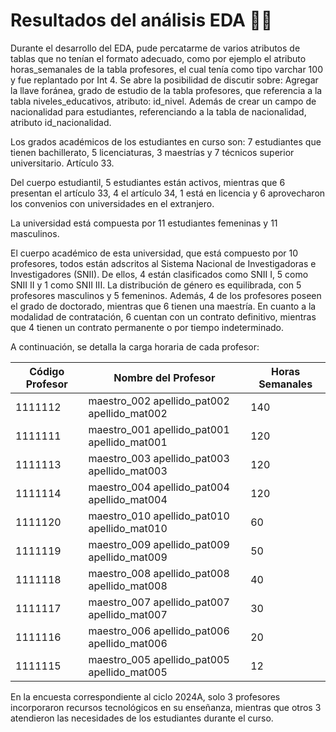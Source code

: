 # Resultados del análisis EDA 🥽🥼

Durante el desarrollo del EDA, pude percatarme de varios atributos de tablas que no tenían el formato adecuado, como por ejemplo el atributo horas_semanales de la tabla profesores, el cual tenía como tipo varchar 100 y fue replantado por Int 4. Se abre la posibilidad de discutir sobre: Agregar la llave foránea, grado de estudio de la tabla profesores, que referencia a la tabla niveles_educativos, atributo: id_nivel. Además de  crear un campo de nacionalidad para estudiantes, referenciando a la tabla de nacionalidad, atributo id_nacionalidad.

Los grados académicos de los estudiantes en curso son: 7 estudiantes que tienen bachillerato, 5 licenciaturas, 3 maestrías y 7 técnicos superior universitario.
Artículo 33.

Del cuerpo estudiantil, 5 estudiantes están activos, mientras que 6 presentan el artículo 33, 4 el artículo 34, 1 está en licencia y 6 aprovecharon los convenios con universidades en el extranjero.

La universidad está compuesta por 11 estudiantes femeninas y 11 masculinos.

El cuerpo académico de esta universidad, que está compuesto por 10 profesores, todos están adscritos al Sistema Nacional de Investigadoras e Investigadores (SNII). De ellos, 4 están clasificados como SNII I, 5 como SNII II y 1 como SNII III. La distribución de género es equilibrada, con 5 profesores masculinos y 5 femeninos. Además, 4 de los profesores poseen el grado de doctorado, mientras que 6 tienen una maestría. En cuanto a la modalidad de contratación, 6 cuentan con un contrato definitivo, mientras que 4 tienen un contrato permanente o por tiempo indeterminado.

A continuación, se detalla la carga horaria de cada profesor:

| Código Profesor | Nombre del Profesor                             | Horas Semanales |
|-----------------|------------------------------------------------|------------------|
| 1111112         | maestro_002 apellido_pat002 apellido_mat002    | 140              |
| 1111111         | maestro_001 apellido_pat001 apellido_mat001    | 120              |
| 1111113         | maestro_003 apellido_pat003 apellido_mat003    | 120              |
| 1111114         | maestro_004 apellido_pat004 apellido_mat004    | 120              |
| 1111120         | maestro_010 apellido_pat010 apellido_mat010    | 60               |
| 1111119         | maestro_009 apellido_pat009 apellido_mat009    | 50               |
| 1111118         | maestro_008 apellido_pat008 apellido_mat008    | 40               |
| 1111117         | maestro_007 apellido_pat007 apellido_mat007    | 30               |
| 1111116         | maestro_006 apellido_pat006 apellido_mat006    | 20               |
| 1111115         | maestro_005 apellido_pat005 apellido_mat005    | 12               |


En la encuesta correspondiente al ciclo 2024A, solo 3 profesores incorporaron recursos tecnológicos en su enseñanza, mientras que otros 3 atendieron las necesidades de los estudiantes durante el curso.
